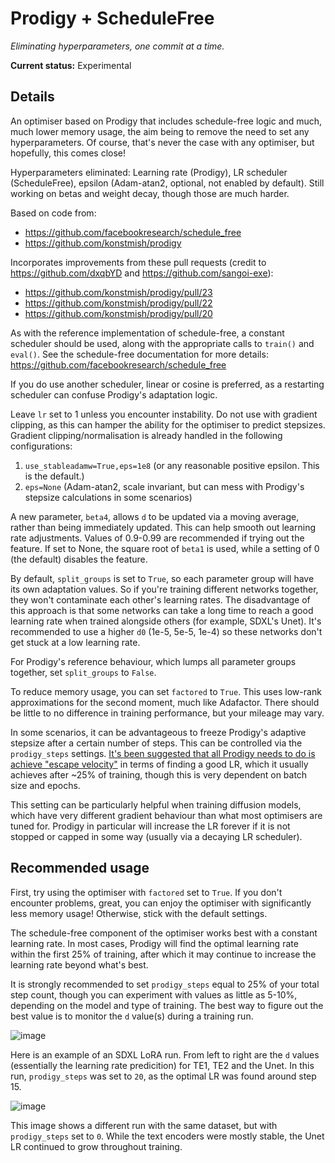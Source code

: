 # Prodigy + ScheduleFree
*Eliminating hyperparameters, one commit at a time.*

**Current status:** Experimental

## Details
An optimiser based on Prodigy that includes schedule-free logic and much, much lower memory usage, the aim being to remove the need to set any hyperparameters. Of course,
that's never the case with any optimiser, but hopefully, this comes close!

Hyperparameters eliminated: Learning rate (Prodigy), LR scheduler (ScheduleFree), epsilon (Adam-atan2, optional, not enabled by default). Still working on betas and weight decay, though
those are much harder.

Based on code from:
* https://github.com/facebookresearch/schedule_free
* https://github.com/konstmish/prodigy

Incorporates improvements from these pull requests (credit to https://github.com/dxqbYD and https://github.com/sangoi-exe):
* https://github.com/konstmish/prodigy/pull/23
* https://github.com/konstmish/prodigy/pull/22
* https://github.com/konstmish/prodigy/pull/20

As with the reference implementation of schedule-free, a constant scheduler should be used, along with the appropriate
calls to `train()` and `eval()`. See the schedule-free documentation for more details: https://github.com/facebookresearch/schedule_free

If you do use another scheduler, linear or cosine is preferred, as a restarting scheduler can confuse Prodigy's adaptation logic.

Leave `lr` set to 1 unless you encounter instability. Do not use with gradient clipping, as this can hamper the
ability for the optimiser to predict stepsizes. Gradient clipping/normalisation is already handled in the following configurations:

1) `use_stableadamw=True,eps=1e8` (or any reasonable positive epsilon. This is the default.)
2) `eps=None` (Adam-atan2, scale invariant, but can mess with Prodigy's stepsize calculations in some scenarios)

A new parameter, `beta4`, allows `d` to be updated via a moving average, rather than being immediately updated. This can help
smooth out learning rate adjustments. Values of 0.9-0.99 are recommended if trying out the feature. If set to None, the 
square root of `beta1` is used, while a setting of 0 (the default) disables the feature.

By default, `split_groups` is set to `True`, so each parameter group will have its own adaptation values. So if you're training
different networks together, they won't contaminate each other's learning rates. The disadvantage of this approach is that some 
networks can take a long time to reach a good learning rate when trained alongside others (for example, SDXL's Unet). 
It's recommended to use a higher `d0` (1e-5, 5e-5, 1e-4) so these networks don't get stuck at a low learning rate.

For Prodigy's reference behaviour, which lumps all parameter groups together, set `split_groups` to `False`.

To reduce memory usage, you can set `factored` to `True`. This uses low-rank approximations for the second moment, much like Adafactor. There
should be little to no difference in training performance, but your mileage may vary.

In some scenarios, it can be advantageous to freeze Prodigy's adaptive stepsize after a certain number of steps. This
can be controlled via the `prodigy_steps` settings. [It's been suggested that all Prodigy needs to do is achieve "escape velocity"](https://arxiv.org/pdf/2409.20325)
in terms of finding a good LR, which it usually achieves after ~25% of training, though this is very dependent on batch size and epochs. 

This setting can be particularly helpful when training diffusion models, which have very different gradient behaviour than what most optimisers are tuned for. 
Prodigy in particular will increase the LR forever if it is not stopped or capped in some way (usually via a decaying LR scheduler).

## Recommended usage

First, try using the optimiser with `factored` set to `True`. If you don't encounter problems, great, you can enjoy the optimiser with significantly less memory usage!
Otherwise, stick with the default settings.
 
The schedule-free component of the optimiser works best with a constant learning rate. In most cases, Prodigy will find the optimal learning rate within the first
25% of training, after which it may continue to increase the learning rate beyond what's best.

It is strongly recommended to set `prodigy_steps` equal to 25% of your
total step count, though you can experiment with values as little as 5-10%, depending on the model and type of training. The best way to figure out the best value
is to monitor the `d` value(s) during a training run.

![image](https://github.com/user-attachments/assets/b68f0869-7232-4a2d-a396-e0f9ea21f63b)

Here is an example of an SDXL LoRA run. From left to right are the `d` values (essentially the learning rate predicition) for TE1, TE2 and the Unet. 
In this run, `prodigy_steps` was set to `20`, as the optimal LR was found around step 15.

![image](https://github.com/user-attachments/assets/d3077b0d-5f23-4500-b2b3-fc0cf45d2da7)

This image shows a different run with the same dataset, but with `prodigy_steps` set to `0`. While the text encoders were mostly stable, the Unet LR continued to grow throughout training.
